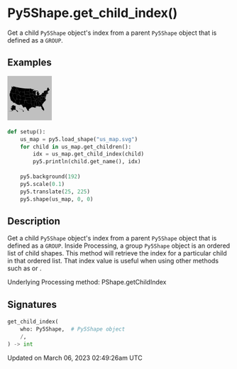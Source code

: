 # Py5Shape.get_child_index()

Get a child `Py5Shape` object's index from a parent `Py5Shape` object that is defined as a `GROUP`.

## Examples

<div class="example-table">

<div class="example-row"><div class="example-cell-image">

![example picture for get_child_index()](/images/reference/Py5Shape_get_child_index_0.png)

</div><div class="example-cell-code">

```python
def setup():
    us_map = py5.load_shape("us_map.svg")
    for child in us_map.get_children():
        idx = us_map.get_child_index(child)
        py5.println(child.get_name(), idx)

    py5.background(192)
    py5.scale(0.1)
    py5.translate(25, 225)
    py5.shape(us_map, 0, 0)
```

</div></div>

</div>

## Description

Get a child `Py5Shape` object's index from a parent `Py5Shape` object that is defined as a `GROUP`. Inside Processing, a group `Py5Shape` object is an ordered list of child shapes. This method will retrieve the index for a particular child in that ordered list. That index value is useful when using other methods such as [](py5shape_get_child) or [](py5shape_remove_child).

Underlying Processing method: PShape.getChildIndex

## Signatures

```python
get_child_index(
    who: Py5Shape,  # Py5Shape object
    /,
) -> int
```

Updated on March 06, 2023 02:49:26am UTC
